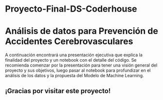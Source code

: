 # Proyecto-Final-DS-Coderhouse


# Análisis de datos para Prevención de Accidentes Cerebrovasculares


A continuación encontrará una presentación ejecutiva que explica la finalidad del proyecto y un notebook con el detalle del código.
Se recomienda comenzar por la presentación para tener una visión general del proyecto y sus objetivos, luego pasar al notebook para profundizar en el análisis de los datos y la propuesta del Modelo de Machine Learning.

## ¡Gracias por visitar este proyecto! 
